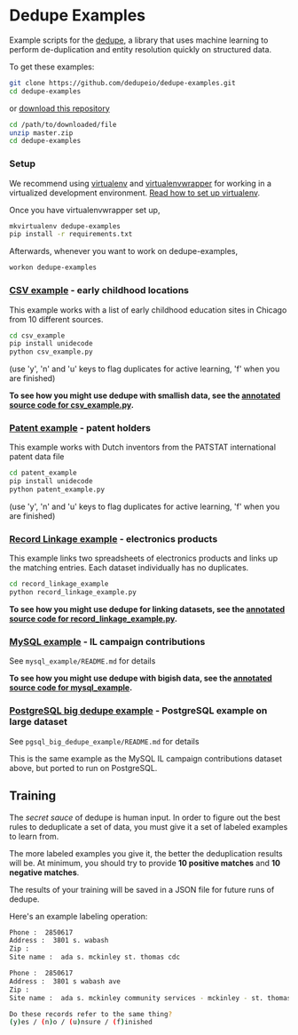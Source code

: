 # Dedupe Examples

Example scripts for the [dedupe](https://github.com/dedupeio/dedupe), a library that uses machine learning to perform de-duplication and entity resolution quickly on structured data.

To get these examples:
```bash
git clone https://github.com/dedupeio/dedupe-examples.git
cd dedupe-examples
```

or [download this repository](https://github.com/dedupeio/dedupe-examples/archive/master.zip)

```bash
cd /path/to/downloaded/file
unzip master.zip
cd dedupe-examples
```

### Setup
We recommend using [virtualenv](http://virtualenv.readthedocs.org/en/latest/virtualenv.html) and [virtualenvwrapper](http://virtualenvwrapper.readthedocs.org/en/latest/install.html) for working in a virtualized development environment. [Read how to set up virtualenv](http://docs.python-guide.org/en/latest/dev/virtualenvs/).

Once you have virtualenvwrapper set up,

```bash
mkvirtualenv dedupe-examples
pip install -r requirements.txt
```

Afterwards, whenever you want to work on dedupe-examples,

```bash
workon dedupe-examples
```

### [CSV example](https://dedupeio.github.io/dedupe-examples/docs/csv_example.html) - early childhood locations

This example works with a list of early childhood education sites in Chicago from 10 different sources.

```bash
cd csv_example
pip install unidecode
python csv_example.py
```
  (use 'y', 'n' and 'u' keys to flag duplicates for active learning, 'f' when you are finished)

**To see how you might use dedupe with smallish data, see the [annotated source code for csv_example.py](https://dedupeio.github.io/dedupe-examples/docs/csv_example.html).**

### [Patent example](https://dedupeio.github.io/dedupe-examples/docs/patent_example.html) -  patent holders

This example works with Dutch inventors from the PATSTAT international patent data file

```bash
cd patent_example
pip install unidecode
python patent_example.py
```
  (use 'y', 'n' and 'u' keys to flag duplicates for active learning, 'f' when you are finished)

### [Record Linkage example](https://dedupeio.github.io/dedupe-examples/docs/record_linkage_example.html) -  electronics products
This example links two spreadsheets of electronics products and links up the matching entries. Each dataset individually has no duplicates.

```bash
cd record_linkage_example
python record_linkage_example.py
```

**To see how you might use dedupe for linking datasets, see the [annotated source code for record_linkage_example.py](https://dedupeio.github.io/dedupe-examples/docs/record_linkage_example.html).**

### [MySQL example](https://dedupeio.github.io/dedupe-examples/docs/mysql_example.html) - IL campaign contributions

See `mysql_example/README.md` for details

**To see how you might use dedupe with bigish data, see the [annotated source code for mysql_example](https://dedupeio.github.io/dedupe-examples/docs/mysql_example.html).**


### [PostgreSQL big dedupe example](https://dedupeio.github.io/dedupe-examples/docs/pgsql_big_dedupe_example.html) - PostgreSQL example on large dataset

See `pgsql_big_dedupe_example/README.md` for details

This is the same example as the MySQL IL campaign contributions dataset above, but ported to run on PostgreSQL.


## Training

The _secret sauce_ of dedupe is human input. In order to figure out the best rules to deduplicate a set of data, you must give it a set of labeled examples to learn from.

The more labeled examples you give it, the better the deduplication results will be. At minimum, you should try to provide __10 positive matches__ and __10 negative matches__.

The results of your training will be saved in a JSON file for future runs of dedupe.

Here's an example labeling operation:

```bash
Phone :  2850617
Address :  3801 s. wabash
Zip :
Site name :  ada s. mckinley st. thomas cdc

Phone :  2850617
Address :  3801 s wabash ave
Zip :
Site name :  ada s. mckinley community services - mckinley - st. thomas

Do these records refer to the same thing?
(y)es / (n)o / (u)nsure / (f)inished
```
